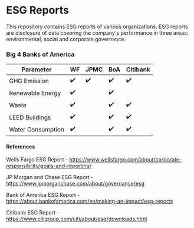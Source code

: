 # ESG Reports

This repository contains ESG reports of various organizations. ESG reports are disclosure of data covering the company's performance in three areas: environmental, social and corporate governance.

### Big 4 Banks of America

| Parameter | WF | JPMC | BoA | Citibank |
| -----     |--- |----  |---- |------    |
|GHG Emission | :heavy_check_mark: | :heavy_check_mark:  | :heavy_check_mark: | :heavy_check_mark: |
|Renewable Energy|  :heavy_check_mark: |                 | :heavy_check_mark: |                    |
|Waste           |  :heavy_check_mark: |                 | :heavy_check_mark: | :heavy_check_mark: |
|LEED Buildings  |  :heavy_check_mark: |                 | :heavy_check_mark: | :heavy_check_mark: |
|Water Consumption |  :heavy_check_mark: |                 | :heavy_check_mark: | :heavy_check_mark:|




#### References
Wells Fargo ESG Report - https://www.wellsfargo.com/about/corporate-responsibility/goals-and-reporting/

JP Morgan and Chase ESG Report - https://www.jpmorganchase.com/about/governance/esg

Bank of America ESG Report - https://about.bankofamerica.com/en/making-an-impact/esg-reports

Citibank ESG Report - https://www.citigroup.com/citi/about/esg/downloads.html
